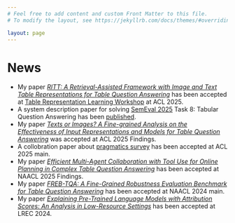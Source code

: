 ```yaml
---
# Feel free to add content and custom Front Matter to this file.
# To modify the layout, see https://jekyllrb.com/docs/themes/#overriding-theme-defaults

layout: page
---
```



# News
+   My paper [*RITT: A Retrieval-Assisted Framework with Image and Text Table Representations for Table Question Answering*](https://aclanthology.org/2025.trl-1.8.pdf) has been accepted at [Table Representation Learning Workshop](https://table-representation-learning.github.io/ACL2025/) at ACL 2025.
+   A system description paper for solving [SemEval 2025](https://semeval.github.io/SemEval2025/) Task 8: Tabular Question Answering has been [published](https://aclanthology.org/2025.semeval-1.100/).
+   My paper [*Texts or Images? A Fine-grained Analysis on the Effectiveness of Input Representations and Models for Table Question Answering*](https://aclanthology.org/2025.findings-acl.117/) was accepted at ACL 2025 Findings.
+   A collobration paper about [pragmatics survey](https://aclanthology.org/2025.acl-long.425/) has been accepted at ACL 2025 main.
+   My paper [*Efficient Multi-Agent Collaboration with Tool Use for Online Planning in Complex Table Question Answering*](https://aclanthology.org/2025.findings-naacl.54/) has been accepted at NAACL 2025 Findings.
+   My paper [*FREB-TQA: A Fine-Grained Robustness Evaluation Benchmark for Table Question Answering*](https://aclanthology.org/2024.naacl-long.137/) has been accepted at NAACL 2024 main.
+   My paper [*Explaining Pre-Trained Language Models with Attribution Scores: An Analysis in Low-Resource Settings*](https://aclanthology.org/2024.lrec-main.600/) has been accepted at LREC 2024.
